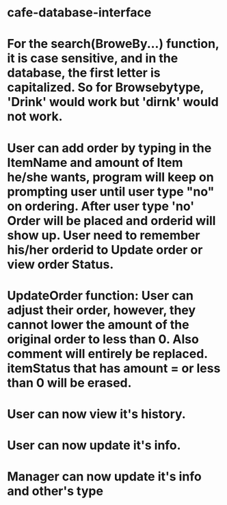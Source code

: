 # cafe-database-interface
# For the search(BroweBy...) function, it is case sensitive, and in the database, the first letter is capitalized. So for Browsebytype, 'Drink' would work but 'dirnk' would not work.
# User can add order by typing in the ItemName and amount of Item he/she wants, program will keep on prompting user until user type "no" on ordering. After user type 'no' Order will be placed and orderid will show up. User need to remember his/her orderid to Update order or view order Status.
# UpdateOrder function: User can adjust their order, however, they cannot lower the amount of the original order to less than 0. Also comment will entirely be replaced. itemStatus that has amount = or less than 0 will be erased.
# User can now view it's history.
# User can now update it's info.
# Manager can now update it's info and other's type
